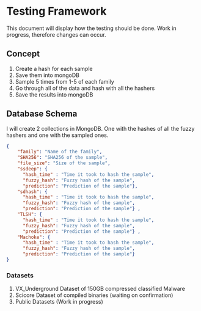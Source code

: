 # Testing Framework

This document will display how the testing should be done. Work in progress, therefore changes can occur.

## Concept

1. Create a hash for each sample
2. Save them into mongoDB
3. Sample 5 times from 1-5 of each family
4. Go through all of the data and hash with all the hashers
5. Save the results into mongoDB

## Database Schema

I will create 2 collections in MongoDB. One with the hashes of all the fuzzy hashers and one with the sampled ones.



```json
{
    "family": "Name of the family",
    "SHA256": "SHA256 of the sample",
    "file_size": "Size of the sample",
    "ssdeep": {
      "hash_time" : "Time it took to hash the sample",
      "fuzzy_hash": "Fuzzy hash of the sample",
      "prediction": "Prediction of the sample"},
    "sdhash": {
      "hash_time" : "Time it took to hash the sample",
      "fuzzy_hash": "Fuzzy hash of the sample",
      "prediction": "Prediction of the sample"} ,
    "TLSH": {
      "hash_time" : "Time it took to hash the sample",
      "fuzzy_hash": "Fuzzy hash of the sample",
      "prediction": "Prediction of the sample"} ,
    "Machoke": {
      "hash_time" : "Time it took to hash the sample",
      "fuzzy_hash": "Fuzzy hash of the sample",
      "prediction": "Prediction of the sample"}
}
```

### Datasets

1. VX_Underground Dataset of 150GB compressed classified Malware
2. Scicore Dataset of compiled binaries (waiting on confirmation)
3. Public Datasets (Work in progress)


